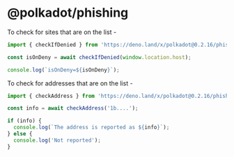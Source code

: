 # @polkadot/phishing

To check for sites that are on the list -

```js
import { checkIfDenied } from 'https://deno.land/x/polkadot@0.2.16/phishing/mod.ts';

const isOnDeny = await checkIfDenied(window.location.host);

console.log(`isOnDeny=${isOnDeny}`);
```

To check for addresses that are on the list -

```js
import { checkAddress } from 'https://deno.land/x/polkadot@0.2.16/phishing/mod.ts';

const info = await checkAddress('1b....');

if (info) {
  console.log(`The address is reported as ${info}`);
} else {
  console.log('Not reported');
}
```
